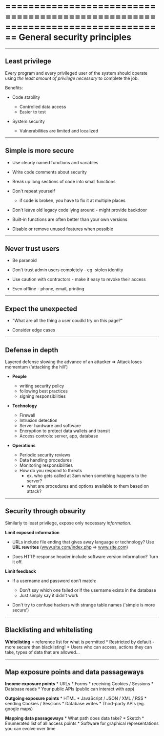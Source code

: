 ================================================================================
 General security principles
================================================================================

--------------------------------------------------------------------------------
 Least privilege
--------------------------------------------------------------------------------

Every program and every privileged user of the system should operate using 
*the least amount of privilege necessary* to complete the job.

Benefits:
  * Code stability
      * Controlled data access
      * Easier to test

  * System security
      * Vulnerabilities are limited and localized

--------------------------------------------------------------------------------
 Simple is more secure
--------------------------------------------------------------------------------

* Use clearly named functions and variables

* Write code comments about security

* Break up long sections of code into small functions

* Don't repeat yourself
    * if code is broken, you have to fix it at multiple places

* Don't leave old legacy code lying around - might provide backdoor

* Built-in functions are often better than your own versions

* Disable or remove unused features when possible

--------------------------------------------------------------------------------
 Never trust users
--------------------------------------------------------------------------------

* Be paranoid

* Don't trust admin users completely - eg. stolen identity

* Use caution with contractors - make it easy to revoke their access

* Even offline - phone, email, printing

--------------------------------------------------------------------------------
 Expect the unexpected
--------------------------------------------------------------------------------

* "What are all the thing a user coudld try on this page?"

* Consider edge cases

--------------------------------------------------------------------------------
 Defense in depth 
--------------------------------------------------------------------------------

Layered defense slowing the advance of an attacker 
=> Attack loses momentum ('attacking the hill')

* **People**
    * writing security policy
    * following best practices
    * signing responsibilities

* **Technology**
    * Firewall
    * Intrusion detection
    * Server hardware and software
    * Encryption to protect data wallets and transit
    * Access controls: server, app, database

 * **Operations**
    * Periodic security reviews
    * Data handling procedures
    * Monitoring responsibilities
    * How do you respond to threats
        * ex. who gets called at 3am when something happens to the server?
        * what are procedures and options available to them based on attack?

--------------------------------------------------------------------------------
 Security through obsurity
--------------------------------------------------------------------------------

Similarly to least privilege, expose only necessary *information*.

**Limit exposed information**

  * URLs include file ending that gives away language or technology?
    Use **URL rewrites** (www.site.com/index.php => www.site.com)

  * Does HTTP response header include software version information?
    Turn it off.

**Limit feedback**

  * If a username and password don't match:
      * Don't say which one failed or if the username exists in the database
      * Just simply say it didn't work 

  * Don't try to confuse hackers with strange table names ('simple is more secure')

--------------------------------------------------------------------------------
 Blacklisting and whitelisting
--------------------------------------------------------------------------------

**Whitelisting** 
    = reference list for what is permitted
    * Restricted by default - more secure than blacklisting!
    * Users who can access, actions they can take, types of data that are allowed...

--------------------------------------------------------------------------------
 Map exposure points and data passageways
--------------------------------------------------------------------------------
    
**Income exposure points**
    * URLs
    * Forms
    * receiving Cookies / Sessions
    * Database reads
    * Your public APIs (public can interact with app)

**Outgoing exposure points**
    * HTML
    * JavaScript / JSON / XML / RSS
    * sending Cookies / Sessions
    * Database writes
    * Third-party APIs (eg. google maps)

**Mapping data passageways**
    * What path does data take?
    * Sketch 
    * Enumerated list of all access points
    * Software for graphical representations you can evolve over time

